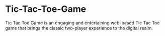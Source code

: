 # Tic-Tac-Toe-Game
Tic Tac Toe Game is an engaging and entertaining web-based Tic Tac Toe game that brings the classic two-player experience to the digital realm.
